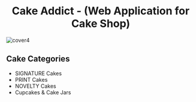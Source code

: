 <h1 align="center">Cake Addict  -  (Web Application for Cake Shop)</h1>

![cover4](https://user-images.githubusercontent.com/74088854/188495062-58356abe-c842-4d79-a986-b4347087cc74.jpg)





##  Cake Categories
- SIGNATURE Cakes
- PRINT Cakes
- NOVELTY Cakes
- Cupcakes & Cake Jars
